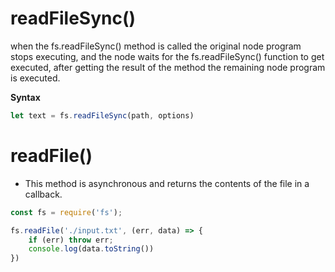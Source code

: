
# readFileSync()
when the fs.readFileSync() method is called the original node program stops
executing, and the node waits for the fs.readFileSync() function to get
executed, after getting the result of the method the remaining node program is
executed.

**Syntax**
```js
let text = fs.readFileSync(path, options)
```




# readFile()
* This method is asynchronous and returns the contents of the file in a callback.

```javascript
const fs = require('fs');

fs.readFile('./input.txt', (err, data) => {
    if (err) throw err; 
    console.log(data.toString())
})
```

